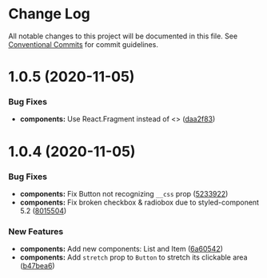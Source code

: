 # Change Log

All notable changes to this project will be documented in this file.
See [Conventional Commits](https://conventionalcommits.org) for commit guidelines.

# 1.0.5 (2020-11-05)

### Bug Fixes

* **components:** Use React.Fragment instead of <> ([daa2f83](https://github.com/voidagency/factory-react-ui/commit/daa2f83f40c36d547e057cf6a8ebf441b7982879))


# 1.0.4 (2020-11-05)

### Bug Fixes

* **components:** Fix Button not recognizing `__css` prop ([5233922](https://github.com/voidagency/factory-react-ui/commit/523392221cddd01f45ec40aaea4ac8f9b8a8d7a4))
* **components:** Fix broken checkbox & radiobox due to styled-component 5.2 ([8015504](https://github.com/voidagency/factory-react-ui/pull/5/commits/80155048035602049483bacd16401a54da8ed09f))

### New Features

* **components:** Add new components: List and Item ([6a60542](https://github.com/voidagency/factory-react-ui/commit/6a60542de30da35db40e7c0ea14d9842d67ea1e9))
* **components:** Add `stretch` prop to `Button` to stretch its clickable area ([b47bea6](https://github.com/voidagency/factory-react-ui/commit/b47bea6940e4b85ddcc2b723cc3464e0b1b4885e))
